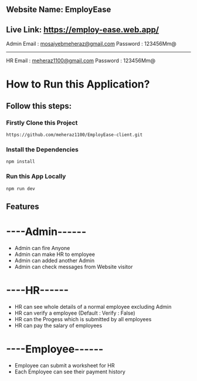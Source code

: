 ## Website Name: EmployEase
## Live Link: https://employ-ease.web.app/

Admin Email : mosaiyebmeheraz@gmail.com
Password : 123456Mm@

------------------------------------
HR Email : meheraz1100@gmail.com
Password : 123456Mm@

# How to Run this Application? 
## Follow this steps: 

### Firstly Clone this Project
```
https://github.com/meheraz1100/EmployEase-client.git
```

### Install the Dependencies
```
npm install
```

### Run this App Locally
```
npm run dev
```


## Features
# ----Admin------
* Admin can fire Anyone 
* Admin can make HR to employee
* Admin can added another Admin
* Admin can check messages from Website visitor


# ----HR------
* HR can see whole details of a normal employee excluding Admin
* HR can verify a employee (Default : Verify : False)
* HR can the Progess which is submitted by all employees
* HR can pay the salary of employees


# ----Employee------
* Employee can submit a worksheet for HR
* Each Employee can see their payment history